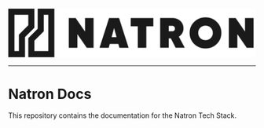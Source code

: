 <p align="center">
    <a href="https://natron.io/">
        <picture>
        <source media="(prefers-color-scheme: dark)" srcset="docs/assets/images/natron_logo_white.png">
        <source media="(prefers-color-scheme: light)" srcset="docs/assets/images/natron_logo_dark.png">
        <img alt="Natron Tech Logo" src="docs/assets/images/natron_logo_black.png">
        </picture>
    </a>
</p>

---

# Natron Docs

This repository contains the documentation for the Natron Tech Stack.
